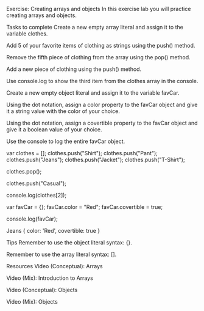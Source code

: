 Exercise: Creating arrays and objects
In this exercise lab you will practice creating arrays and objects.

Tasks to complete
Create a new empty array literal and assign it to the variable clothes.

Add 5 of your favorite items of clothing as strings using the push() method.

Remove the fifth piece of clothing from the array using the pop() method.

Add a new piece of clothing using the push() method.

Use console.log to show the third item from the clothes array in the console.

Create a new empty object literal and assign it to the variable favCar.

Using the dot notation, assign a color property to the favCar object and give it a string value with the color of your choice.

Using the dot notation, assign a covertible property to the favCar object and give it a boolean value of your choice.

Use the console to log the entire favCar object.

var clothes = [];
clothes.push("Shirt");
clothes.push("Pant");
clothes.push("Jeans");
clothes.push("Jacket");
clothes.push("T-Shirt");

clothes.pop();

clothes.push("Casual");

console.log(clothes[2]);

var favCar = {};
favCar.color = "Red";
favCar.covertible = true;

console.log(favCar);


Jeans
{ color: 'Red', covertible: true }

Tips
Remember to use the object literal syntax: {}.

Remember to use the array literal syntax: [].

Resources
Video (Conceptual): Arrays


Video (Mix): Introduction to Arrays


Video (Conceptual): Objects


Video (Mix): Objects